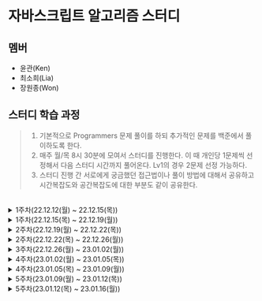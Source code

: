 # 자바스크립트 알고리즘 스터디

## 멤버

- 윤관(Ken)
- 최소희(Lia)
- 장원종(Won)

## 스터디 학습 과정

> 1. 기본적으로 Programmers 문제 풀이를 하되 추가적인 문제를 백준에서 풀이하도록 한다.
> 2. 매주 월/목 8시 30분에 모여서 스터디를 진행한다. 이 때 개인당 1문제씩 선정해서 다음 스터디 시간까지 풀어온다. Lv1의 경우 2문제 선정 가능하다.
> 3. 스터디 진행 간 서로에게 궁금했던 접근법이나 풀이 방법에 대해서 공유하고 시간복잡도와 공간복잡도에 대한 부분도 같이 공유한다.

<br>
<details>
  <summary>1주차(22.12.12(월) ~ 22.12.15(목))</summary>

#### Lv2

- 숫자 카드 나누기
- 귤 고르기

#### Lv1

- 숫자 짝꿍
- 명예의 전당(1)
- 비밀지도
- 문자열 나누기

</details>

<details>
  <summary>1주차(22.12.15(목) ~ 22.12.19(월))</summary>

#### Lv2

- 점찍기
- 큰 수 만들기
- 할인행사

#### Lv1

- 가장 가까운 같은 글자
- 로또의 최고 순위와 최저 순위
- 성격 유형 검사하기

</details>

<details>
  <summary>2주차(22.12.19(월) ~ 22.12.22(목))</summary>

#### Lv2

- 택배상자

#### Lv1

- 과일장수
- 기사단원의 무기

</details>

<details>
  <summary>2주차(22.12.22(목) ~ 22.12.26(월))</summary>

#### Lv2

- 게임 맵 최단거리
- 연속 부분 수열 합의 개수
- 카펫

</details>

<details>
  <summary>3주차(22.12.26(월) ~ 23.01.02(월))</summary>

#### Lv1

- 삼총사

#### Lv2

- 캐시
- 롤케이크 자르기

</details>

<details>
  <summary>4주차(23.01.02(월) ~ 23.01.05(목))</summary>

#### Lv2

- 올바른 괄호
- 숫자의 표현
- JadenCase 문자열 만들기

</details>
<details>
<summary>4주차(23.01.05(목) ~ 23.01.09(월))</summary>

#### Lv1

- 개인정보 수집 유효기간
- 햄버거 만들기

#### Lv2

- 최댓값과 최솟값
</details>

<details>
<summary>5주차(23.01.09(월) ~ 23.01.12(목))</summary>

#### Lv1

- 푸드 파이트 대회

#### Lv2

- 짝지어 제거하기
- 마법의 엘리베이터

</details>

<details>
<summary>5주차(23.01.12(목) ~ 23.01.16(월))</summary>

#### Lv2

- 구명보트
- 다음 큰 숫자
- 테이블 해시 함수

</details>
